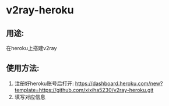# v2ray-heroku
## 用途: 
在heroku上搭建v2ray
## 使用方法:
1. 注册好heroku账号后打开: https://dashboard.heroku.com/new?template=https://github.com/xixiha5230/v2ray-heroku.git
2. 填写对应信息
